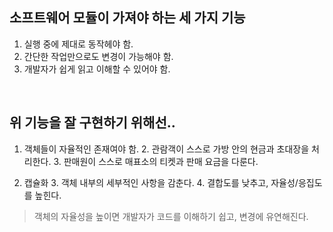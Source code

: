 ## 소프트웨어 모듈이 가져야 하는 세 가지 기능

1. 실행 중에 제대로 동작헤야 함.
2. 간단한 작업만으로도 변경이 가능해야 함.
3. 개발자가 쉽게 읽고 이해할 수 있어야 함.

<br>

## 위 기능을 잘 구현하기 위해선..

1. 객체들이 자율적인 존재여야 함.
   2. 관람객이 스스로 가방 안의 현금과 초대장을 처리한다.
   3. 판매원이 스스로 매표소의 티켓과 판매 요금을 다룬다.

2. 캡슐화
   3. 객체 내부의 세부적인 사항을 감춘다.
   4. 결합도를 낮추고, 자율성/응집도를 높힌다.

> 객체의 자율성을 높이면 개발자가 코드를 이해하기 쉽고, 변경에 유연해진다. <br>
> 
